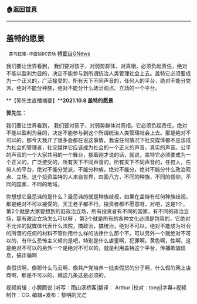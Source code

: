 ###  [:house:返回首頁](https://github.com/ourhimalayas/txt)
---


## 盖特的愿景
` 喜马拉雅-华盛顿DC农场` [轉載自GNews](https://gnews.org/zh-hans/1592141/)

我们要让世界看到， 我们要对孩子，对弱势群体，对真相，必须负起责任，绝对不能以盈利为目的，决定不能参与到所谓统治人类管理社会上去。盖特它必须要成为一个正义的，广泛接受的，所有天下不同声音的，任何人的平台，绝对不能分党派，绝对不能分种族，绝对不能分什么政治观点、立场的一个平台。

**【郭先生直播摘要】****2021.10.8 盖特的愿景**

**郭先生：**

我们要让世界看到， 我们要对孩子，对弱势群体对真相，它必须负起责任，绝对不能以盈利为目的，决定不能参与到这个所谓统治人类管理社会上去。那是绝对不可以的，那今天我开了很多会都在说这事情。我说任何情况下社交媒体都不应该成为社会的管理者，社交媒体它应该成为社会的一个正义的声音，真实的声音。公平的声音的一个大家共用的一个舞台，接着刚才说的话，就说，盖特它必须要成为一个正义的，广泛接受的，所有天下不同声音的，所有天下不同声音的，任何人，任何人的平台，绝对不能分党派，不能分种族，绝对不能分，绝对不能分什么政治观点、立场，这个投资盖特的人来自世界，四面八方，不同的种族，不同的信仰，不同的国家，不同的地域。

你想想它最忌讳的是什么？最忌讳的就是种族歧视，如果在盖特有任何种族歧视，那是绝对不可以接受的，天王老子都不行。投资者都不愿意呀，对吧，这是1个，第2个就是大家要想到的旧政治立场，所有投资者有不同的国家，有不同的政治立场，那有政治立场怎么可以呀 ，第3个就是所有的各种文化必须是包容的，它绝对不允许的就媒体代表什么法院，搞政治，搞统治，绝对不可以，绝对不能成为社会的所谓的任何的材料不管你用什么样的法律什么那个不。可以另外一个就绝对不可以的，有什么恐怖主义倾向是吧，特别是什么虐童啊，犯罪啊，黄色啊，性啊，这是绝对不可以的另外一个是绝对不可以的，就是利用盖特这个平台，传播欺骗信息，搞诈骗啊

卖假货啊，像那什么马云啊，像共产党培养一批卖假货的分子啊，什么假的网上店商啊，那是不可以的，就这几条这是必须的。

视频剪辑：小腾腾说 |听写：雨山溪桥客|翻译： Arthur |校对：tonyj|字幕+视频制作：CG. 编辑+发布：黎明的光芒
